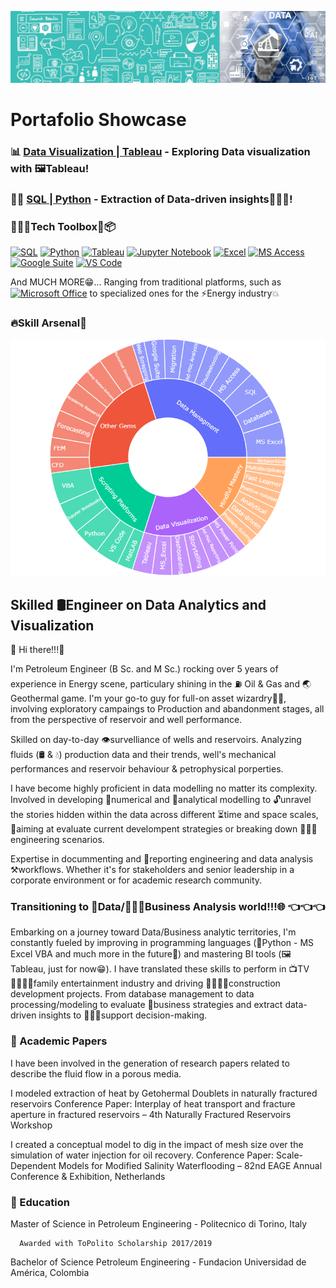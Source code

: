 ![Banner](https://raw.githubusercontent.com/luis12pez/luis12pez/master/1stbanner.png)

# Portafolio Showcase

### 📊 [Data Visualization | Tableau](https://github.com/luis12pez/Tableau-viz) - Exploring Data visualization with 🖼️Tableau!

### 🧱🐍 [SQL | Python](https://github.com/luis12pez/SQL_Python) - Extraction of Data-driven insights👨🏽‍🏫!


### 🧑🏽‍💻Tech Toolbox🔨📦 ###

[![SQL](https://img.shields.io/badge/SQL-DC143C?style=for-the-badge&labelColor=101010)]()
[![Python](https://img.shields.io/badge/Python-3CB371?style=for-the-badge&logo=python&logoColor=white&labelColor=101010)]()
[![Tableau](https://img.shields.io/badge/Tableau-ADD8E6?style=for-the-badge&logo=tableau&logoColor=white&labelColor=101010)]()
[![Jupyter Notebook](https://img.shields.io/badge/Jupyter_Notebook-orange?style=for-the-badge&logo=jupyter&logoColor=white&labelColor=101010)]()
[![Excel](https://img.shields.io/badge/MS_Excel-228B22?style=for-the-badge&logo=microsoft-excel&logoColor=white&labelColor=101010)]()
[![MS Access](https://img.shields.io/badge/MS_Access-8B0000?style=for-the-badge&logo=microsoft-access&logoColor=white&labelColor=101010)]()
[![Google Suite](https://img.shields.io/badge/Google_Suite-FFFACD?style=for-the-badge&logo=google&logoColor=white&labelColor=101010)]()
[![VS Code](https://img.shields.io/badge/VS_Code-00008B?style=for-the-badge&logo=visual-studio-code&logoColor=white&labelColor=101010)]()

And MUCH MORE😁... Ranging from traditional platforms, such as [![Microsoft Office](https://img.shields.io/badge/Microsoft_Office-FFD700?style=for-the-badge&logo=microsoft-office&logoColor=white&labelColor=101010&logoWidth=10&logoHeight=10)]()  to specialized ones for the ⚡Energy industry💥

### 🔥Skill Arsenal🔦 ###

![Skill plot](https://raw.githubusercontent.com/luis12pez/luis12pez/master/skills.png)

## Skilled 🛢️Engineer on Data Analytics and Visualization 

👋 Hi there!!!👋  

I'm Petroleum Engineer (B Sc. and M Sc.) rocking over 5 years of experience in Energy scene, particulary shining in the ⛽ Oil & Gas and 🌏 Geothermal game. I'm your go-to guy for full-on asset wizardry🧙🏽, involving exploratory campaings to Production and abandonment stages, all from the perspective of reservoir and well performance.  

Skilled on day-to-day 👁️survelliance of wells and reservoirs. Analyzing fluids (🛢️ & 💧) production data and their trends, well's mechanical performances and reservoir behaviour & petrophysical porperties. 

I have become highly proficient in data modelling no matter its complexity. Involved in developing 🔢numerical and 🔬analytical modelling to 🔓unravel the stories hidden within the data across different ⏳time and space scales, 🎯aiming at evaluate current develompent strategies or breaking down 🧑🏽‍🔬engineering scenarios.

Expertise in docummenting and 📝reporting engineering and data analysis ⚒️workflows. Whether it's for stakeholders and senior leadership in a corporate environment or for academic research community.

### Transitioning to 📅Data/🧑🏽‍💼Business Analysis world!!!🌐 👈👈👈 ###

Embarking on a journey toward Data/Business analytic territories, I'm constantly fueled by improving in programming languages (🐍Python - MS Excel VBA and much more in the future🔮) and mastering BI tools (🖼️Tableau, just for now😁). I have translated these skills to perform in 📺TV 👨‍👩‍👧‍👦family entertainment industry and driving 👷🏽‍♂️🏬construction development projects. From database management to data processing/modeling to evaluate 🛒business strategies and extract data-driven insights to 💁🏽‍♂️support decision-making.

### 📃 Academic Papers ###
I have been involved in the generation of research papers related to describe the fluid flow in a porous media.

I modeled extraction of heat by Getohermal Doublets in naturally fractured reservoirs 
Conference Paper: Interplay of heat transport and fracture aperture in fractured reservoirs – 4th Naturally Fractured Reservoirs Workshop

I created a conceptual model to dig in the impact of mesh size over the simulation of water injection for oil recovery.
Conference Paper: Scale-Dependent Models for Modified Salinity Waterflooding – 82nd EAGE Annual Conference & Exhibition, Netherlands

### 🎒 Education ###

Master of Science in Petroleum Engineering - Politecnico di Torino, Italy

      Awarded with ToPolito Scholarship 2017/2019

Bachelor of Science Petroleum Engineering - Fundacion Universidad de América, Colombia


<!--
**luis12pez/luis12pez** is a ✨ _special_ ✨ repository because its `README.md` (this file) appears on your GitHub profile.

Here are some ideas to get you started:

- 🔭 I’m currently working on ...
- 🌱 I’m currently learning ...
- 👯 I’m looking to collaborate on ...
- 🤔 I’m looking for help with ...
- 💬 Ask me about ...
- 📫 How to reach me: ...
- 😄 Pronouns: ...
- ⚡ Fun fact: ...
-->
